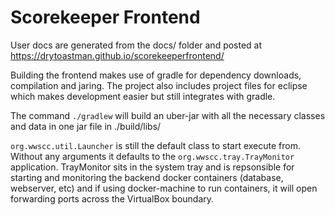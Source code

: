 
# Scorekeeper Frontend

User docs are generated from the docs/ folder and posted at https://drytoastman.github.io/scorekeeperfrontend/

Building the frontend makes use of gradle for dependency downloads, compilation and jaring.  The project also
includes project files for eclipse which makes development easier but still integrates with gradle.

The command `./gradlew` will build an uber-jar with all the necessary classes and data in one jar file in ./build/libs/

`org.wwscc.util.Launcher` is still the default class to start execute from.  Without any arguments it defaults
to the `org.wwscc.tray.TrayMonitor` application.  TrayMonitor sits in the system tray and is repsonsible for
starting and monitoring the backend docker containers (database, webserver, etc) and if using docker-machine
to run containers, it will open forwarding ports across the VirtualBox boundary.

